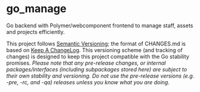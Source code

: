 # go_manage
Go backend with Polymer/webcomponent frontend to manage staff, assets and projects efficiently.

This project follows [Semantic Versioning](http://semver.org/); the format of  CHANGES.md is based on [Keep A ChangeLog](http://keepachangelog.com/).  This versioning scheme (and tracking of changes) is designed to keep this project compatible with the Go stability promises.  *Please note that any pre-release changes, or internal packages/interfaces (including subpackages stored here) are subject to their own stability and versioning.  Do not use the pre-release versions (e.g. -pre, -rc, and -qa) releases unless you know what you are doing.*
